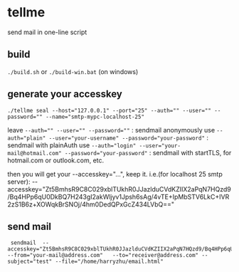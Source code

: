 # tellme
send mail in one-line script

## build
`./build.sh` or `./build-win.bat` (on windows)

## generate your accesskey
```
./tellme seal --host="127.0.0.1" --port="25" --auth="" --user="" --password="" --name="smtp-mypc-localhost-25"
```

leave `--auth="" --user="" --password=""` : sendmail anonymously
use `--auth="plain" --user="your-username" --password="your-password"` : sendmail with plainAuth
use `--auth="login" --user="your-mail@hotmail.com" --password="your-password"` : sendmail with startTLS, for hotmail.com or outlook.com, etc.

then you will get your --accesskey="...", keep it.
i.e.(for localhost 25 smtp server):
--accesskey="Zt5BmhsR9C8C029xblTUkhR0JJazlduCVdKZIIX2aPqN7HQzd9/Bq4HPp6qU0DkBQ7H243gI2akWljyv1Jpsh6sAg/4vTE+IpMbSTV6LkC+IVR2zS1B6z+XOWqkBrSNOj/4hm0DedQPxGcZ434LVbQ=="
	

## send mail
```
 sendmail  --accesskey="Zt5BmhsR9C8C029xblTUkhR0JJazlduCVdKZIIX2aPqN7HQzd9/Bq4HPp6qU0DkBQ7H243gI2akWljyv1Jpsh6sAg/4vTE+IpMbSTV6LkC+IVR2zS1B6z+XOWqkBrSNOj/4hm0DedQPxGcZ434LVbQ==" --from="your-mail@address.com"   --to="receiver@address.com" --subject="test" --file="/home/harryzhu/email.html"
```

